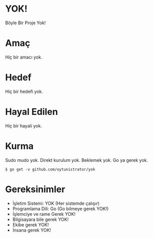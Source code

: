 # YOK!
Böyle Bir Proje Yok!

# Amaç
Hiç bir amacı yok.

# Hedef
Hiç bir hedefi yok.

# Hayal Edilen
Hiç bir hayali yok.

# Kurma
Sudo mudo yok. Direkt kurulum yok. Beklemek yok. Go ya gerek yok.

```
$ go get -v github.com/oytunistrator/yok
```

# Gereksinimler

- İşletim Sistemi: YOK (Her sistemde çalışır)
- Programlama Dili: Go (Go bilmeye gerek YOK!)
- İşlemciye ve rame Gerek YOK!
- Bilgisayara bile gerek YOK!
- Ekibe gerek YOK!
- İnsana gerek YOK!
